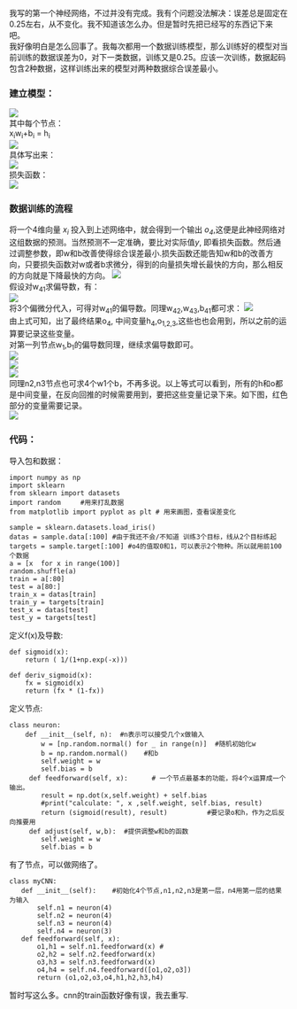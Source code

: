 <script type="text/javascript" src="http://cdn.mathjax.org/mathjax/latest/MathJax.js?config=default"></script>
我写的第一个神经网络，不过并没有完成。我有个问题没法解决：误差总是固定在0.25左右，从不变化。我不知道该怎么办。但是暂时先把已经写的东西记下来吧。<br>
我好像明白是怎么回事了。我每次都用一个数据训练模型，那么训练好的模型对当前训练的数据误差为0，对下一类数据，训练又是0.25。应该一次训练，数据起码包含2种数据，这样训练出来的模型对两种数据综合误差最小。<br>
### 建立模型： 
<img src = "./pics/autodraw 6_28_2020.png"><br>
其中每个节点： <br>
x<sub>i</sub>w<sub>i</sub>+b<sub>i</sub> = h<sub>i</sub><br>
<img src="./pics/CodeCogsEqn (1).gif"><br>
具体写出来：<br>
<img src="./pics/Screen Shot 2020-06-29 at 12.22.29.png"><br>
损失函数：<br>
<img src="./pics/Screen Shot 2020-06-29 at 0.01.30.png"><br>
### 数据训练的流程
将一个4维向量 *x<sub>i</sub>* 投入到上述网络中，就会得到一个输出 *o<sub>4</sub>*,这便是此神经网络对这组数据的预测。当然预测不一定准确，要比对实际值*y*, 即看损失函数。然后通过调整参数，即w和b改善使得综合误差最小.损失函数还能告知w和b的改善方向，只要损失函数对w或者b求微分，得到的向量损失增长最快的方向，那么相反的方向就是下降最快的方向。
<img src="./pics/Screen Shot 2020-06-28 at 23.41.46.png"><br>
假设对w<sub>41</sub>求偏导数，有：<br>
<img src="./pics/Screen Shot 2020-06-29 at 0.12.47.png"><br>
将3个偏微分代入，可得对w<sub>41</sub>的偏导数。同理w<sub>42</sub>,w<sub>43</sub>,b<sub>41</sub>都可求：
<img src="./pics/Screen Shot 2020-06-29 at 0.27.04.png"><br>
由上式可知，出了最终结果o<sub>4</sub>, 中间变量h<sub>4</sub>,o<sub>1,2,3</sub>,这些也也会用到，所以之前的运算要记录这些变量。<br>
对第一列节点w<sub>1</sub>,b<sub>1</sub>的偏导数同理，继续求偏导数即可。<br>
<img src="./pics/Screen Shot 2020-06-29 at 9.49.45.png"><br>
<img src="./pics/Screen Shot 2020-06-29 at 10.38.48.png"><br>
<img src="./pics/Screen Shot 2020-06-29 at 10.39.26.png"><br>
同理n2,n3节点也可求4个w1个b，不再多说。以上等式可以看到，所有的h和o都是中间变量，在反向回推的时候需要用到，要把这些变量记录下来。如下图，红色部分的变量需要记录。<br>
<img src="./pics/autodraw 6_29_2020.png"><br>
### 代码：
导入包和数据：
```
import numpy as np
import sklearn
from sklearn import datasets
import random     #用来打乱数据
from matplotlib import pyplot as plt # 用来画图，查看误差变化

sample = sklearn.datasets.load_iris()
datas = sample.data[:100] #由于我还不会/不知道 训练3个目标，线从2个目标练起
targets = sample.target[:100] #o4的值取0和1，可以表示2个物种。所以就用前100个数据
a = [x  for x in range(100)]
random.shuffle(a)
train = a[:80]
test = a[80:]
train_x = datas[train]
train_y = targets[train]
test_x = datas[test]
test_y = targets[test]
```
定义f(x)及导数:
```
def sigmoid(x):
    return ( 1/(1+np.exp(-x)))
    
def deriv_sigmoid(x):
    fx = sigmoid(x)
    return (fx * (1-fx))
```
定义节点:
```
class neuron:
    def __init__(self, n):  #n表示可以接受几个x做输入
        w = [np.random.normal() for _ in range(n)]  #随机初始化w
        b = np.random.normal()    #和b
        self.weight = w
        self.bias = b
     def feedforward(self, x):      # 一个节点最基本的功能，将4个x运算成一个输出。
        result = np.dot(x,self.weight) + self.bias
        #print("calculate: ", x ,self.weight, self.bias, result)
        return (sigmoid(result), result)          #要记录o和h，作为之后反向推要用
     def adjust(self, w,b):  #提供调整w和b的函数
        self.weight = w
        self.bias = b      
 ```
 有了节点，可以做网络了。
 ```
 class myCNN:
    def __init__(self):    #初始化4个节点,n1,n2,n3是第一层，n4用第一层的结果为输入
        self.n1 = neuron(4)
        self.n2 = neuron(4)
        self.n3 = neuron(4)
        self.n4 = neuron(3)
    def feedforward(self, x):
        o1,h1 = self.n1.feedforward(x) # 
        o2,h2 = self.n2.feedforward(x)
        o3,h3 = self.n3.feedforward(x)
        o4,h4 = self.n4.feedforward([o1,o2,o3])
        return (o1,o2,o3,o4,h1,h2,h3,h4)
 ```
 暂时写这么多。cnn的train函数好像有误，我去重写.<br>
